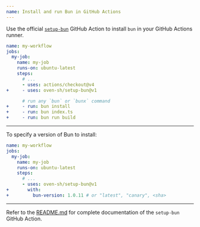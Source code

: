 ```yaml
---
name: Install and run Bun in GitHub Actions
---
```


Use the official [`setup-bun`](https://github.com/oven-sh/setup-bun) GitHub Action to install `bun` in your GitHub Actions runner.

```yaml-diff#workflow.yml
name: my-workflow
jobs:
  my-job:
    name: my-job
    runs-on: ubuntu-latest
    steps:
      # ...
      - uses: actions/checkout@v4
+     - uses: oven-sh/setup-bun@v1

      # run any `bun` or `bunx` command
+     - run: bun install
+     - run: bun index.ts
+     - run: bun run build
```

---

To specify a version of Bun to install:

```yaml-diff#workflow.yml
name: my-workflow
jobs:
  my-job:
    name: my-job
    runs-on: ubuntu-latest
    steps:
      # ...
      - uses: oven-sh/setup-bun@v1
+       with:
+         bun-version: 1.0.11 # or "latest", "canary", <sha>
```

---

Refer to the [README.md](https://github.com/oven-sh/setup-bun) for complete documentation of the `setup-bun` GitHub Action.
